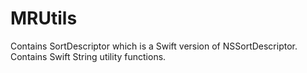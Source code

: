 # MRUtils

Contains SortDescriptor which is a Swift version of NSSortDescriptor.
Contains Swift String utility functions.
